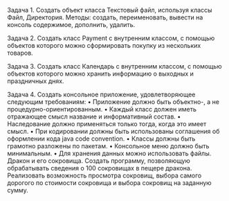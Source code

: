 Задача 1. 
Создать объект класса Текстовый файл, используя классы Файл, Директория. Методы: создать, переименовать, 
вывести на консоль содержимое, дополнить, удалить.

Задача 2. 
Создать класс Payment с внутренним классом, с помощью объектов которого можно сформировать покупку из 
нескольких товаров.

Задача 3.
Создать класс Календарь с внутренним классом, с помощью объектов которого можно хранить информацию о 
выходных и праздничных днях.

Задача 4.
Создать консольное приложение, удовлетворяющее следующим требованиям: 
• Приложение должно быть объектно-, а не процедурно-ориентированным. 
• Каждый класс должен иметь отражающее смысл название и информативный состав. 
• Наследование должно применяться только тогда, когда это имеет смысл. 
• При кодировании должны быть использованы соглашения об оформлении кода java code convention. 
• Классы должны быть грамотно разложены по пакетам. 
• Консольное меню должно быть минимальным. 
• Для хранения данных можно использовать файлы.
Дракон и его сокровища. Создать программу, позволяющую обрабатывать сведения о 100 сокровищах в пещере 
дракона. Реализовать возможность просмотра сокровищ, выбора самого дорогого по стоимости сокровища и 
выбора сокровищ на заданную сумму.
